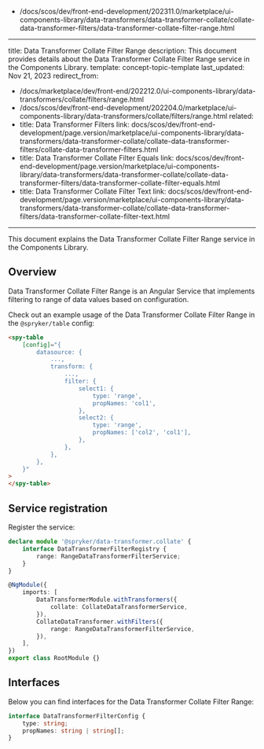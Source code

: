   - /docs/scos/dev/front-end-development/202311.0/marketplace/ui-components-library/data-transformers/data-transformer-collate/collate-data-transformer-filters/data-transformer-collate-filter-range.html
---
title: Data Transformer Collate Filter Range
description: This document provides details about the Data Transformer Collate Filter Range service in the Components Library.
template: concept-topic-template
last_updated: Nov 21, 2023
redirect_from:
  - /docs/marketplace/dev/front-end/202212.0/ui-components-library/data-transformers/collate/filters/range.html
  - /docs/scos/dev/front-end-development/202204.0/marketplace/ui-components-library/data-transformers/collate/filters/range.html
related:
  - title: Data Transformer Filters
    link: docs/scos/dev/front-end-development/page.version/marketplace/ui-components-library/data-transformers/data-transformer-collate/collate-data-transformer-filters/collate-data-transformer-filters.html
  - title: Data Transformer Collate Filter Equals
    link: docs/scos/dev/front-end-development/page.version/marketplace/ui-components-library/data-transformers/data-transformer-collate/collate-data-transformer-filters/data-transformer-collate-filter-equals.html
  - title: Data Transformer Collate Filter Text
    link: docs/scos/dev/front-end-development/page.version/marketplace/ui-components-library/data-transformers/data-transformer-collate/collate-data-transformer-filters/data-transformer-collate-filter-text.html
---

This document explains the Data Transformer Collate Filter Range service in the Components Library.

## Overview

Data Transformer Collate Filter Range is an Angular Service that implements filtering to range of data values based on configuration.

Check out an example usage of the Data Transformer Collate Filter Range in the `@spryker/table` config:

```html
<spy-table
    [config]="{
        datasource: {
            ...,                                               
            transform: {
                ...,
                filter: {
                    select1: {
                        type: 'range',
                        propNames: 'col1',
                    },
                    select2: {
                        type: 'range',
                        propNames: ['col2', 'col1'],
                    },
                },
            },
        },
    }"
>
</spy-table>
```

## Service registration

Register the service:

```ts
declare module '@spryker/data-transformer.collate' {
    interface DataTransformerFilterRegistry {
        range: RangeDataTransformerFilterService;
    }
}

@NgModule({
    imports: [
        DataTransformerModule.withTransformers({
            collate: CollateDataTransformerService,
        }),
        CollateDataTransformer.withFilters({
            range: RangeDataTransformerFilterService,
        }),
    ],
})
export class RootModule {}
```

## Interfaces

Below you can find interfaces for the Data Transformer Collate Filter Range:

```ts
interface DataTransformerFilterConfig {
    type: string;
    propNames: string | string[];
}
```
